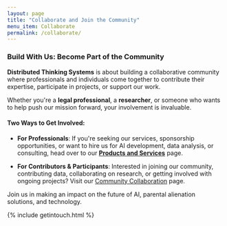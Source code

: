 ```yaml
---
layout: page
title: "Collaborate and Join the Community"
menu_item: Collaborate
permalink: /collaborate/
---
```


### Build With Us: Become Part of the Community

**Distributed Thinking Systems** is about building a collaborative community where professionals and individuals come together to contribute their expertise, participate in projects, or support our work.

Whether you're a **legal professional**, a **researcher**, or someone who wants to help push our mission forward, your involvement is invaluable.

#### Two Ways to Get Involved:

- **For Professionals**: If you're seeking our services, sponsorship opportunities, or want to hire us for AI development, data analysis, or consulting, head over to our [**Products and Services**](/collaborate/professional/) page.
  
- **For Contributors & Participants**: Interested in joining our community, contributing data, collaborating on research, or getting involved with ongoing projects? Visit our [Community Collaboration](/collaborate/community) page.

Join us in making an impact on the future of AI, parental alienation solutions, and technology. 

{% include getintouch.html %}
